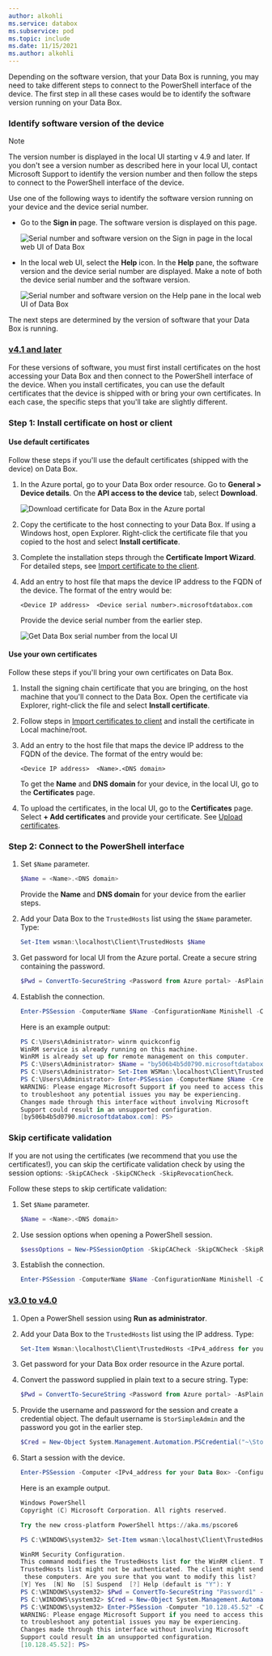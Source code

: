 ```yaml
---
author: alkohli
ms.service: databox  
ms.subservice: pod
ms.topic: include
ms.date: 11/15/2021
ms.author: alkohli
---
```


Depending on the software version, that your Data Box is running, you may need to take different steps to connect to the PowerShell interface of the device. The first step in all these cases would be to identify the software version running on your Data Box.

### Identify software version of the device

> [!NOTE]
> The version number is displayed in the local UI starting v 4.9 and later. If you don't see a version number as described here in your local UI, contact Microsoft Support to identify the version number and then follow the steps to connect to the PowerShell interface of the device.

Use one of the following ways to identify the software version running on your device and the device serial number.

 - Go to the **Sign in** page. The software version is displayed on this page.
 
    ![Serial number and software version on the Sign in page in the local web UI of Data Box](media/data-box-connect-powershell-interface/device-serial-number-software-version-sign-in-local-ui.png)

 - In the local web UI, select the **Help** icon. In the **Help** pane, the software version and the device serial number are displayed. Make a note of both the device serial number and the software version.
 
    ![Serial number and software version on the Help pane in the local web UI of Data Box](media/data-box-connect-powershell-interface/device-serial-number-software-version-help-pane-local-ui.png)



The next steps are determined by the version of software that your Data Box is running.
 
### [v4.1 and later](#tab/c)

For these versions of software, you must first install certificates on the host accessing your Data Box and then connect to the PowerShell interface of the device. When you install certificates, you can use the default certificates that the device is shipped with or bring your own certificates. In each case, the specific steps that you'll take are slightly different.


### Step 1: Install certificate on host or client

#### Use default certificates 

Follow these steps if you'll use the default certificates (shipped with the device) on Data Box.

1. In the Azure portal, go to your Data Box order resource. Go to **General > Device details**. On the **API access to the device** tab, select **Download**.

    ![Download certificate for Data Box in the Azure portal](media/data-box-connect-powershell-interface/download-certificate-data-box-portal.png)

1. Copy the certificate to the host connecting to your Data Box. If using a Windows host, open Explorer. Right-click the certificate file that you copied to the host and select **Install certificate**. 

1. Complete the installation steps through the **Certificate Import Wizard**. For detailed steps, see [Import certificate to the client](../articles/databox/data-box-bring-your-own-certificates.md#import-certificates-to-client). 

1. Add an entry to host file that maps the device IP address to the FQDN of the device. The format of the entry would be: 

    `<Device IP address>  <Device serial number>.microsoftdatabox.com`

    Provide the device serial number from the earlier step. 

    ![Get Data Box serial number from the local UI](media/data-box-connect-powershell-interface/get-device-serial-number-portal.png)
 

#### Use your own certificates 

Follow these steps if you'll bring your own certificates on Data Box.
 
1. Install the signing chain certificate that you are bringing, on the host machine that you'll connect to the Data Box. Open the certificate via Explorer, right-click the file and select **Install certificate**. 
1. Follow steps in [Import certificates to client](../articles/databox/data-box-bring-your-own-certificates.md#import-certificates-to-client) and install the certificate in Local machine/root. 
1. Add an entry to the host file that maps the device IP address to the FQDN of the device. The format of the entry would be: 

    `<Device IP address>  <Name>.<DNS domain>` 

    To get the **Name** and **DNS domain** for your device, in the local UI, go to the **Certificates** page. 
1. To upload the certificates, in the local UI, go to the **Certificates** page. Select **+ Add certificates** and provide your certificate. See [Upload certificates](../articles/databox/data-box-bring-your-own-certificates.md#add-certificates-to-device).
 

### Step 2: Connect to the PowerShell interface


1. Set `$Name` parameter.

    ```powershell
    $Name = <Name>.<DNS domain>
    ```
    Provide the **Name** and **DNS domain** for your device from the earlier steps.

1. Add your Data Box to the `TrustedHosts` list using the `$Name` parameter. Type:
 
    ```powershell
    Set-Item wsman:\localhost\Client\TrustedHosts $Name 
    ```

1. Get password for local UI from the Azure portal. Create a secure string containing the password.

    ```powershell
    $Pwd = ConvertTo-SecureString <Password from Azure portal> -AsPlainText -Force 
    ```
   <!--

    ```powershell
    $Cred = New-Object System.Management.Automation.PSCredential("<ipv4_address of databox>\StorSimpleAdmin",$Pwd) 
    ```-->

1. Establish the connection.

    ```powershell
    Enter-PSSession -ComputerName $Name -ConfigurationName Minishell -Credential ~\StorSimpleAdmin -UseSSL  
    ```
    Here is an example output:

    ```powershell
    PS C:\Users\Administrator> winrm quickconfig
    WinRM service is already running on this machine.
    WinRM is already set up for remote management on this computer.
    PS C:\Users\Administrator> $Name = "by506b4b5d0790.microsoftdatabox.com"
    PS C:\Users\Administrator> Set-Item WSMan:\localhost\Client\TrustedHosts $Name -Concatenate -Force
    PS C:\Users\Administrator> Enter-PSSession -ComputerName $Name -Credential ~\StorSimpleAdmin -ConfigurationName Minishell -UseSSL
    WARNING: Please engage Microsoft Support if you need to access this interface
    to troubleshoot any potential issues you may be experiencing.
    Changes made through this interface without involving Microsoft
    Support could result in an unsupported configuration.
    [by506b4b5d0790.microsoftdatabox.com]: PS>
    ```

### Skip certificate validation

If you are not using the certificates (we recommend that you use the certificates!), you can skip the certificate validation check by using the session options: `-SkipCACheck -SkipCNCheck -SkipRevocationCheck`.

Follow these steps to skip certificate validation:

1. Set `$Name` parameter.

    ```powershell
    $Name = <Name>.<DNS domain>
    ```
 
1. Use session options when opening a PowerShell session.

    ```powershell
    $sessOptions = New-PSSessionOption -SkipCACheck -SkipCNCheck -SkipRevocationCheck 
    ```
1. Establish the connection.

    ```powershell
    Enter-PSSession -ComputerName $Name -ConfigurationName Minishell -Credential ~\StorSimpleAdmin -UseSSL -SessionOption $sessOptions 
    ```

### [v3.0 to v4.0](#tab/b)

1. Open a PowerShell session using **Run as administrator**. 
1. Add your Data Box to the `TrustedHosts` list using the IP address. Type:

    ```powershell
    Set-Item Wsman:\localhost\Client\TrustedHosts <IPv4_address for your Data Box> 
    ``` 

1. Get password for your Data Box order resource in the Azure portal. 

1. Convert the password supplied in plain text to a secure string. Type:

    ```powershell
    $Pwd = ConvertTo-SecureString <Password from Azure portal> -AsPlainText -Force 
    ```
1. Provide the username and password for the session and create a credential object. The default username is `StorSimpleAdmin` and the password you got in the earlier step.

    ```powershell
    $Cred = New-Object System.Management.Automation.PSCredential("~\StorSimpleAdmin",$Pwd)
    ``` 
1. Start a session with the device.

    ```powershell
    Enter-PSSession -Computer <IPv4_address for your Data Box> -ConfigurationName Minishell -Credential $Cred 
    ```

    Here is an example output.
    
    ```powershell
    Windows PowerShell
    Copyright (C) Microsoft Corporation. All rights reserved.
    
    Try the new cross-platform PowerShell https://aka.ms/pscore6
    
    PS C:\WINDOWS\system32> Set-Item wsman:\localhost\Client\TrustedHosts "10.128.45.52"
    
    WinRM Security Configuration.
    This command modifies the TrustedHosts list for the WinRM client. The computers in the
    TrustedHosts list might not be authenticated. The client might send credential information to
     these computers. Are you sure that you want to modify this list?
    [Y] Yes  [N] No  [S] Suspend  [?] Help (default is "Y"): Y
    PS C:\WINDOWS\system32> $Pwd = ConvertTo-SecureString "Password1" -AsPlainText -Force
    PS C:\WINDOWS\system32> $Cred = New-Object System.Management.Automation.PSCredential("~\StorSimpleAdmin",$Pwd)
    PS C:\WINDOWS\system32> Enter-PSSession -Computer "10.128.45.52" -ConfigurationName Minishell -Credential $Cred
    WARNING: Please engage Microsoft Support if you need to access this interface
    to troubleshoot any potential issues you may be experiencing.
    Changes made through this interface without involving Microsoft
    Support could result in an unsupported configuration.
    [10.128.45.52]: PS>
    ```




  

